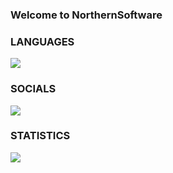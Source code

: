 ### Welcome to NorthernSoftware

### LANGUAGES
![](https://img.shields.io/badge/Node.js-339933?style=for-the-badge&logo=nodedotjs&logoColor=white)

### SOCIALS
![]([https://img.shields.io/badge/Discord-5865F2?style=for-the-badge&logo=discord&logoColor=white](https://discord.gg/3363vsT9ky))

### STATISTICS
![](https://komarev.com/ghpvc/?username=NorthernSoftware) 



